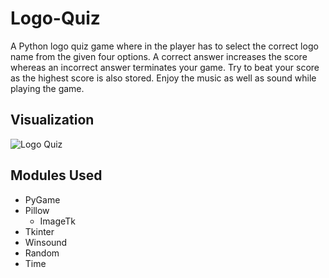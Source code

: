 # Logo-Quiz

A Python logo quiz game where in the player has to select the correct logo name from the given four options.
A correct answer increases the score whereas an incorrect answer terminates your game.
Try to beat your score as the highest score is also stored. 
Enjoy the music as well as sound while playing the game.

## Visualization

![Logo Quiz](https://user-images.githubusercontent.com/49206555/102966882-c9abab00-4516-11eb-84f8-551451d95b1e.gif)

## Modules Used

* PyGame
* Pillow
  * ImageTk
* Tkinter
* Winsound
* Random
* Time
